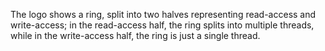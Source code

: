 The logo shows a ring, split into two halves representing read-access and
write-access; in the read-access half, the ring splits into multiple threads,
while in the write-access half, the ring is just a single thread.

